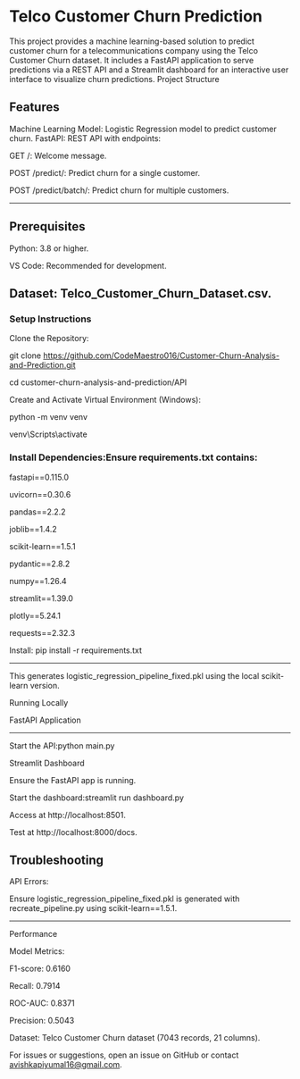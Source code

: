 #  Telco Customer Churn Prediction
This project provides a machine learning-based solution to predict customer churn for a telecommunications company using the Telco Customer Churn dataset. It includes a FastAPI application to serve predictions via a REST API and a Streamlit dashboard for an interactive user interface to visualize churn predictions.
Project Structure

## Features

Machine Learning Model: Logistic Regression model to predict customer churn.
FastAPI: REST API with endpoints:

GET /: Welcome message.

POST /predict/: Predict churn for a single customer.

POST /predict/batch/: Predict churn for multiple customers.

-------------------------------------------------

## Prerequisites

Python: 3.8 or higher.

VS Code: Recommended for development.

Dataset: Telco_Customer_Churn_Dataset.csv.
------------------------------------------------

### Setup Instructions

Clone the Repository:

git clone https://github.com/CodeMaestro016/Customer-Churn-Analysis-and-Prediction.git

cd customer-churn-analysis-and-prediction/API


Create and Activate Virtual Environment (Windows):

python -m venv venv

venv\Scripts\activate


### Install Dependencies:Ensure requirements.txt contains:

fastapi==0.115.0

uvicorn==0.30.6

pandas==2.2.2

joblib==1.4.2

scikit-learn==1.5.1

pydantic==2.8.2

numpy==1.26.4

streamlit==1.39.0

plotly==5.24.1

requests==2.32.3


Install:
pip install -r requirements.txt

--------------------------------------------------------
This generates logistic_regression_pipeline_fixed.pkl using the local scikit-learn version.


Running Locally

FastAPI Application

---------------------------------------------------------

Start the API:python main.py

Streamlit Dashboard

Ensure the FastAPI app is running.

Start the dashboard:streamlit run dashboard.py


Access at http://localhost:8501.

Test at http://localhost:8000/docs.

## Troubleshooting

API Errors:

Ensure logistic_regression_pipeline_fixed.pkl is generated with recreate_pipeline.py using scikit-learn==1.5.1.

----------------------------------------------------------------------

Performance

Model Metrics:

F1-score: 0.6160

Recall: 0.7914 

ROC-AUC: 0.8371

Precision: 0.5043


Dataset: Telco Customer Churn dataset (7043 records, 21 columns).

For issues or suggestions, open an issue on GitHub or contact avishkapiyumal16@gmail.com.
